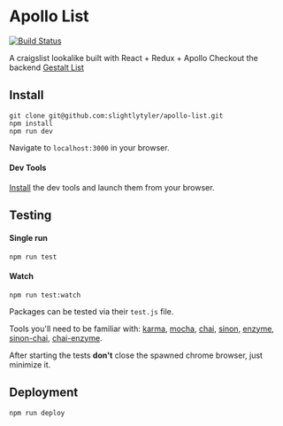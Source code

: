 # Apollo List

[![Build Status](https://travis-ci.org/slightlytyler/apollo-list.svg?branch=master)](https://travis-ci.org/slightlytyler/apollo-list)

A craigslist lookalike built with React + Redux + Apollo
Checkout the backend [Gestalt List](https://github.com/jacobhausler/gestalt-list)

## Install

```
git clone git@github.com:slightlytyler/apollo-list.git
npm install
npm run dev
```

Navigate to `localhost:3000` in your browser.

#### Dev Tools

[Install](https://github.com/zalmoxisus/redux-devtools-extension) the dev tools and launch them from your browser.

## Testing

#### Single run

```
npm run test
```

#### Watch

```
npm run test:watch
```

Packages can be tested via their `test.js` file.

Tools you'll need to be familiar with: [karma](https://karma-runner.github.io/1.0/index.html), [mocha](https://mochajs.org/), [chai](http://chaijs.com/), [sinon](http://sinonjs.org/), [enzyme](https://github.com/airbnb/enzyme), [sinon-chai](https://github.com/domenic/sinon-chai), [chai-enzyme](https://github.com/producthunt/chai-enzyme).

After starting the tests **don't** close the spawned chrome browser, just minimize it.

## Deployment

```
npm run deploy
```
